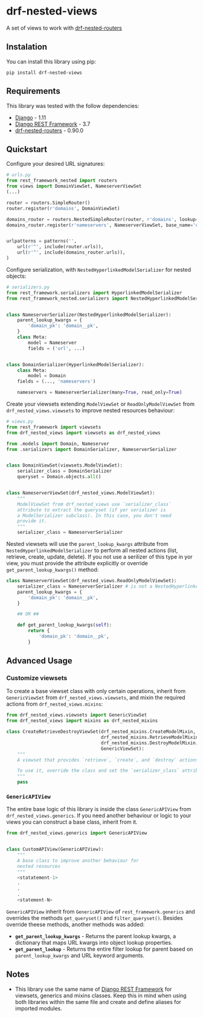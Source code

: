 # drf-nested-views
A set of views to work with [drf-nested-routers](https://github.com/alanjds/drf-nested-routers)


## Instalation
You can install this library using pip:

```
pip install drf-nested-views
```

## Requirements
This library was tested with the follow dependencies:

* [Django](https://www.djangoproject.com/) - 1.11
* [Django REST Framework](http://www.django-rest-framework.org/) - 3.7
* [drf-nested-routers](https://github.com/alanjds/drf-nested-routers) - 0.90.0


## Quickstart
Configure your desired URL signatures:

```python
# urls.py
from rest_framework_nested import routers
from views import DomainViewSet, NameserverViewSet
(...)

router = routers.SimpleRouter()
router.register(r'domains', DomainViewSet)

domains_router = routers.NestedSimpleRouter(router, r'domains', lookup='domain')
domains_router.register(r'nameservers', NameserverViewSet, base_name='domain-nameservers')


urlpatterns = patterns('',
    url(r'^', include(router.urls)),
    url(r'^', include(domains_router.urls)),
)
```

Configure serialization, with `NestedHyperlinkedModelSerializer` for nested objects:

```python
# serializers.py
from rest_framework.serializers import HyperlinkedModelSerializer
from rest_framework_nested.serializers import NestedHyperlinkedModelSerializer


class NameserverSerializer(NestedHyperlinkedModelSerializer):
    parent_lookup_kwargs = {
        'domain_pk': 'domain__pk',
    }
    class Meta:
        model = Nameserver
        fields = ('url', ...)


class DomainSerializer(HyperlinkedModelSerializer):
    class Meta:
        model = Domain
	fields = (..., 'nameservers')

    nameservers = NameserverSerializer(many=True, read_only=True)
```

Create your viewsets extending `ModelViewSet` or `ReadOnlyModelViewSet` from `drf_nested_views.viewsets` to improve nested resources behaviour:

```python
# views.py
from rest_framework import viewsets
from drf_nested_views import viewsets as drf_nested_views

from .models import Domain, Nameserver
from .serializers import DomainSerializer, NameserverSerializer


class DomainViewSet(viewsets.ModelViewSet):
    serializer_class = DomainSerializer
    queryset = Domain.objects.all()


class NameserverViewSet(drf_nested_views.ModelViewSet):
    """
    ModelViewSet from drf_nested_views use `serializer_class`
    attribute to extract the queryset (if yor serializer is 
    a ModelSerializer subclass). In this case, you don't need 
    provide it.
    """
    serializer_class = NameserverSerializer
```

Nested viewsets will use the `parent_lookup_kwargs` attribute from `NestedHyperlinkedModelSerializer` to perform all nested actions (list, retrieve, create, update, delete). If you not use a serilizer of this type in yor view, you must provide the attribute explicitly or override `get_parent_lookup_kwargs()` method:

```python
class NameserverViewSet(drf_nested_views.ReadOnlyModelViewSet):
    serializer_class = NameserverSerializer # is not a NestedHyperlinkedModelSerializer subclass
    parent_lookup_kwargs = {
        'domain_pk': 'domain__pk',
    }

    ## OR ##

    def get_parent_lookup_kwargs(self):
        return {
            'domain_pk': 'domain__pk',
        }
```

## Advanced Usage
### Customize viewsets
To create a base viewset class with only certain operations, inherit from `GenericViewSet` from `drf_nested_views.viewsets`, and mixin the required actions from `drf_nested_views.mixins`:

```python
from drf_nested_views.viewsets import GenericViewSet
from drf_nested_views import mixins as drf_nested_mixins

class CreateRetrieveDestroyViewSet(drf_nested_mixins.CreateModelMixin,
                                   drf_nested_mixins.RetrieveModelMixin,
                                   drf_nested_mixins.DestroyModelMixin,
                                   GenericViewSet):
    """
    A viewset that provides `retrieve`, `create`, and `destroy` actions.

    To use it, override the class and set the `serializer_class` attribute.
    """
    pass
```

### `GenericAPIView`
The entire base logic of this library is inside the class `GenericAPIView` from `drf_nested_views.generics`. If you need another behaviour or logic to your views you can construct a base class, inherit from it.

```python
from drf_nested_views.generics import GenericAPIView


class CustomAPIView(GenericAPIView):
    """
    A base class to improve another behaviour for
    nested resources
    """
    <statatement-1>
    .
    .
    .
    <statement-N>
```

`GenericAPIView` inherit from `GenericAPIView` of `rest_framework.generics` and overrides the methods `get_queryset()` and `filter_queryset()`. Besides override theese methods, another methods was added:

* **`get_parent_lookup_kwargs`** - Returns the parent lookup kwargs, a dictionary that maps URL kwargs into object lookup properties.
* **`get_parent_lookup`** - Returns the entire filter lookup for parent based on `parent_lookup_kwargs` and URL keyword arguments.


## Notes
* This library use the same name of [Django REST Framework](http://www.django-rest-framework.org/) for viewsets, generics and mixins classes. Keep this in mind when using both libraries within the same file and create and define aliases for imported modules.